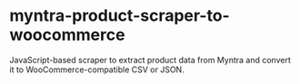 # myntra-product-scraper-to-woocommerce
JavaScript-based scraper to extract product data from Myntra and convert it to WooCommerce-compatible CSV or JSON.
